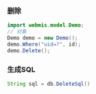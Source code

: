 ### 删除
```java
import webmis.model.Demo;
// 对象
Demo demo = new Demo();
demo.Where("uid=?", id);
demo.Delete();
```

### 生成SQL
```java
String sql = db.DeleteSql()
```